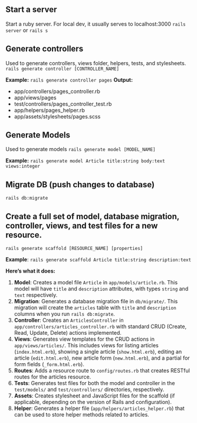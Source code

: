 ```table-of-contents
```

## Start a server
Start a ruby server. For local dev, it usually serves to localhost:3000
`rails server` or `rails s`
## Generate controllers
Used to generate controllers, views folder, helpers, tests, and stylesheets.
`rails generate controller [CONTROLLER_NAME]`

**Example:** `rails generate controller pages`
**Output:**
- app/controllers/pages_controller.rb
- app/views/pages
- test/controllers/pages_controller_test.rb
- app/helpers/pages_helper.rb
- app/assets/stylesheets/pages.scss

## Generate Models
Used to generate models
`rails generate model [MODEL_NAME]`

**Example:** `rails generate model Article title:string body:text views:integer`

## Migrate DB (push changes to database)
`rails db:migrate`

## Create a full set of model, database migration, controller, views, and test files for a new resource.
`rails generate scaffold [RESOURCE_NAME] [properties]`

**Example**: `rails generate scaffold Article title:string description:text`

**Here’s what it does:**
1. **Model**: Creates a model file `Article` in `app/models/article.rb`. This model will have `title` and `description` attributes, with types `string` and `text` respectively.
2. **Migration**: Generates a database migration file in `db/migrate/`. This migration will create the `articles` table with `title` and `description` columns when you run `rails db:migrate`.
3. **Controller**: Creates an `ArticlesController` in `app/controllers/articles_controller.rb` with standard CRUD (Create, Read, Update, Delete) actions implemented.
4. **Views**: Generates view templates for the CRUD actions in `app/views/articles/`. This includes views for listing articles (`index.html.erb`), showing a single article (`show.html.erb`), editing an article (`edit.html.erb`), new article form (`new.html.erb`), and a partial for form fields (`_form.html.erb`).
5. **Routes**: Adds a resource route to `config/routes.rb` that creates RESTful routes for the articles resource.
6. **Tests**: Generates test files for both the model and controller in the `test/models/` and `test/controllers/` directories, respectively.
7. **Assets**: Creates stylesheet and JavaScript files for the scaffold (if applicable, depending on the version of Rails and configuration).
8. **Helper**: Generates a helper file (`app/helpers/articles_helper.rb`) that can be used to store helper methods related to articles.